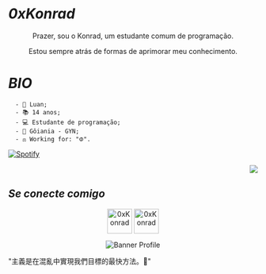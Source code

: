 #                                                                    *0xKonrad* 

<p align="center"> Prazer, sou o Konrad, um estudante comum de programação.
</p>

<p align="center"> Estou sempre atrás de formas de aprimorar meu conhecimento.
  

#                                                                    *BIO*

      - 🍙 Luan;
      - 📚 14 anos;
      - 💻 Estudante de programação;
      - 🧪 Gôiania - GYN;
      - ⚖️ Working for: "ᱰ".

[![Spotify](https://now-playing-codestackr.vercel.app/api/spotify-playing)](https://open.spotify.com/user/tj80gwbjn63j8r5ph3zrzn8hc)
<p align="right"><img src="https://media.discordapp.net/attachments/794203525261033513/794591020281102346/3649cc35f88ca4223e6616daae2e9752.gif?width=232&height=143" /></a>

##                                                                      *Se conecte comigo*
 
<p align="center">
<a href="https://twitter.com/0xKonradRose" target="blank"><img align="center" src="https://media.discordapp.net/attachments/768926761844211753/792033471149244436/desconhecido.png?width=342&height=342" alt="0xKonrad" height="50" width="50" /></a>
<a href="https://instagram.com/m.s.swindler" target="blank"><img align="center" src="https://media.discordapp.net/attachments/768926761844211753/792033941666004992/desconhecido.png?width=225&height=225" alt="0xKonrad" height="50" width="50"</a>
</a>     
</p>

<p align="center"><img src="https://media.discordapp.net/attachments/768926761844211753/793945046557917225/loot.png?width=1152&height=384" alt="Banner Profile"/></p>

"主義是在混亂中實現我們目標的最快方法。🖤" 
<p align="center">
